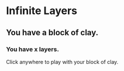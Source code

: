 # Infinite Layers
## You have a block of clay.
### You have x layers.
<p>Click anywhere to play with your block of clay.</p> <!--change to a variable, that once you click once, changes the text (story stuff here too, maybe? change block of clay to varMat (material) so it's consistent--->
